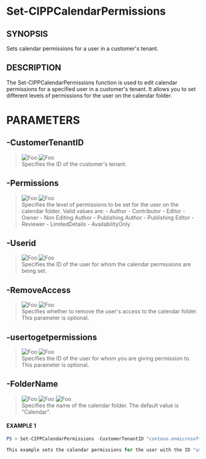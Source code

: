 # Set-CIPPCalendarPermissions
## SYNOPSIS
Sets calendar permissions for a user in a customer's tenant.
## DESCRIPTION
The Set-CIPPCalendarPermissions function is used to edit calendar permissions for a specified user in a customer's tenant. It allows you to set different levels of permissions for the user on the calendar folder.
# PARAMETERS

## **-CustomerTenantID**
> ![Foo](https://img.shields.io/badge/Type-String-Blue?) ![Foo](https://img.shields.io/badge/Mandatory-TRUE-Red?) \
Specifies the ID of the customer's tenant.

  ## **-Permissions**
> ![Foo](https://img.shields.io/badge/Type-String-Blue?) ![Foo](https://img.shields.io/badge/Mandatory-FALSE-Green?) \
Specifies the level of permissions to be set for the user on the calendar folder. Valid values are: - Author - Contributor - Editor - Owner - Non Editing Author - Publishing Author - Publishing Editor - Reviewer - LimitedDetails - AvailabilityOnly

  ## **-Userid**
> ![Foo](https://img.shields.io/badge/Type-String-Blue?) ![Foo](https://img.shields.io/badge/Mandatory-TRUE-Red?) \
Specifies the ID of the user for whom the calendar permissions are being set.

  ## **-RemoveAccess**
> ![Foo](https://img.shields.io/badge/Type-String-Blue?) ![Foo](https://img.shields.io/badge/Mandatory-FALSE-Green?) \
Specifies whether to remove the user's access to the calendar folder. This parameter is optional.

  ## **-usertogetpermissions**
> ![Foo](https://img.shields.io/badge/Type-String-Blue?) ![Foo](https://img.shields.io/badge/Mandatory-FALSE-Green?) \
Specifies the ID of the user for whom you are giving permission to. This parameter is optional.

  ## **-FolderName**
> ![Foo](https://img.shields.io/badge/Type-String-Blue?) ![Foo](https://img.shields.io/badge/Mandatory-FALSE-Green?) ![Foo](https://img.shields.io/badge/DefaultValue-Calendar-Blue?color=5547a8)\
Specifies the name of the calendar folder. The default value is "Calendar".

 #### EXAMPLE 1
```powershell
PS > Set-CIPPCalendarPermissions -CustomerTenantID "contoso.onmicrosoft.com" -Permissions "Editor" -Userid "user@example.com"

This example sets the calendar permissions for the user with the ID "user@example.com" in the customer's tenant with the ID "contoso.onmicrosoft.com" to "Editor" level.
```

